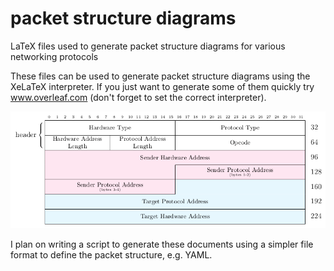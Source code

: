# packet structure diagrams
LaTeX files used to generate packet structure diagrams for various networking protocols

These files can be used to generate packet structure diagrams using the XeLaTeX interpreter.
If you just want to generate some of them quickly try www.overleaf.com (don't forget to set the correct interpreter).

![example ARP packet struture diagram](example.png)

I plan on writing a script to generate these documents using a simpler file format to define the packet structure, e.g. YAML.

